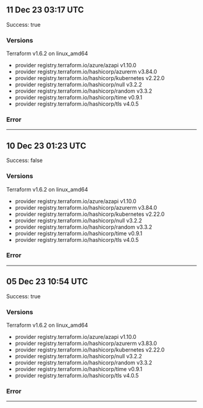 ## 11 Dec 23 03:17 UTC

Success: true

### Versions

Terraform v1.6.2
on linux_amd64
+ provider registry.terraform.io/azure/azapi v1.10.0
+ provider registry.terraform.io/hashicorp/azurerm v3.84.0
+ provider registry.terraform.io/hashicorp/kubernetes v2.22.0
+ provider registry.terraform.io/hashicorp/null v3.2.2
+ provider registry.terraform.io/hashicorp/random v3.3.2
+ provider registry.terraform.io/hashicorp/time v0.9.1
+ provider registry.terraform.io/hashicorp/tls v4.0.5

### Error



---

## 10 Dec 23 01:23 UTC

Success: false

### Versions

Terraform v1.6.2
on linux_amd64
+ provider registry.terraform.io/azure/azapi v1.10.0
+ provider registry.terraform.io/hashicorp/azurerm v3.84.0
+ provider registry.terraform.io/hashicorp/kubernetes v2.22.0
+ provider registry.terraform.io/hashicorp/null v3.2.2
+ provider registry.terraform.io/hashicorp/random v3.3.2
+ provider registry.terraform.io/hashicorp/time v0.9.1
+ provider registry.terraform.io/hashicorp/tls v4.0.5

### Error



---

## 05 Dec 23 10:54 UTC

Success: true

### Versions

Terraform v1.6.2
on linux_amd64
+ provider registry.terraform.io/azure/azapi v1.10.0
+ provider registry.terraform.io/hashicorp/azurerm v3.83.0
+ provider registry.terraform.io/hashicorp/kubernetes v2.22.0
+ provider registry.terraform.io/hashicorp/null v3.2.2
+ provider registry.terraform.io/hashicorp/random v3.3.2
+ provider registry.terraform.io/hashicorp/time v0.9.1
+ provider registry.terraform.io/hashicorp/tls v4.0.5

### Error



---

